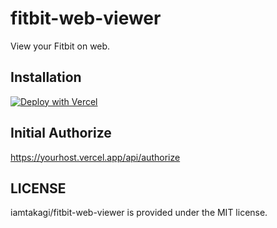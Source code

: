# fitbit-web-viewer
View your Fitbit on web.

## Installation
[![Deploy with Vercel](https://vercel.com/button)](https://vercel.com/new/clone?repository-url=https://github.com/iamtakagi/fitbit-insights)

## Initial Authorize
https://yourhost.vercel.app/api/authorize

## LICENSE
iamtakagi/fitbit-web-viewer is provided under the MIT license.
